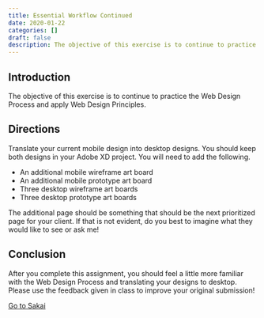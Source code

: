 ```yaml
---
title: Essential Workflow Continued
date: 2020-01-22
categories: []
draft: false
description: The objective of this exercise is to continue to practice the Web Design Process and apply Web Design Principles.
---
```


## Introduction

The objective of this exercise is to continue to practice the Web Design Process and apply Web Design Principles.

## Directions

Translate your current mobile design into desktop designs. You should keep both designs in your Adobe XD project. You will need to add the following.

- An additional mobile wireframe art board
- An additional mobile prototype art board
- Three desktop wireframe art boards
- Three desktop prototype art boards

The additional page should be something that should be the next prioritized page for your client. If that is not evident, do you best to imagine what they would like to see or ask me!

## Conclusion

After you complete this assignment, you should feel a little more familiar with the Web Design Process and translating your designs to desktop. Please use the feedback given in class to improve your original submission!

[Go to Sakai](https://sakai.unc.edu)
